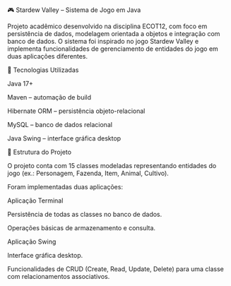 🎮 Stardew Valley – Sistema de Jogo em Java

Projeto acadêmico desenvolvido na disciplina ECOT12, com foco em persistência de dados, modelagem orientada a objetos e integração com banco de dados. O sistema foi inspirado no jogo Stardew Valley e implementa funcionalidades de gerenciamento de entidades do jogo em duas aplicações diferentes.

🚀 Tecnologias Utilizadas

Java 17+

Maven – automação de build

Hibernate ORM – persistência objeto-relacional

MySQL – banco de dados relacional

Java Swing – interface gráfica desktop

📂 Estrutura do Projeto

O projeto conta com 15 classes modeladas representando entidades do jogo (ex.: Personagem, Fazenda, Item, Animal, Cultivo).

Foram implementadas duas aplicações:

Aplicação Terminal

Persistência de todas as classes no banco de dados.

Operações básicas de armazenamento e consulta.

Aplicação Swing

Interface gráfica desktop.

Funcionalidades de CRUD (Create, Read, Update, Delete) para uma classe com relacionamentos associativos.
